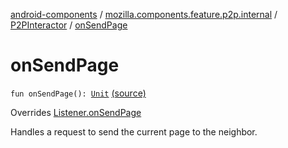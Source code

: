 [android-components](../../index.md) / [mozilla.components.feature.p2p.internal](../index.md) / [P2PInteractor](index.md) / [onSendPage](./on-send-page.md)

# onSendPage

`fun onSendPage(): `[`Unit`](https://kotlinlang.org/api/latest/jvm/stdlib/kotlin/-unit/index.html) [(source)](https://github.com/mozilla-mobile/android-components/blob/master/components/feature/p2p/src/main/java/mozilla/components/feature/p2p/internal/P2PInteractor.kt#L85)

Overrides [Listener.onSendPage](../../mozilla.components.feature.p2p.view/-p2-p-view/-listener/on-send-page.md)

Handles a request to send the current page to the neighbor.

